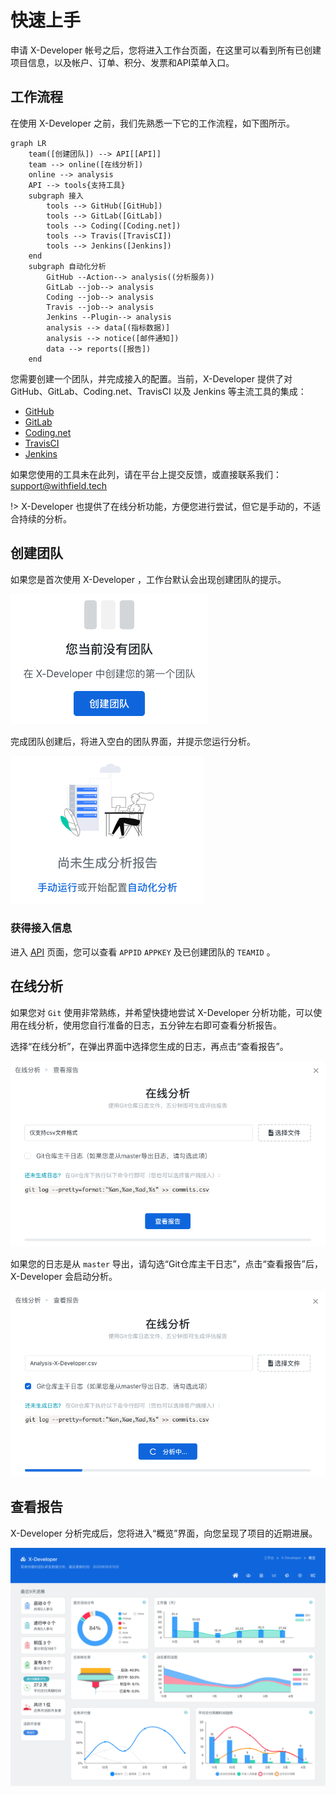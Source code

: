 # 快速上手

申请 X-Developer 帐号之后，您将进入工作台页面，在这里可以看到所有已创建项目信息，以及帐户、订单、积分、发票和API菜单入口。

## 工作流程

在使用 X-Developer 之前，我们先熟悉一下它的工作流程，如下图所示。

```mermaid
graph LR
    team([创建团队]) --> API[[API]]
    team --> online([在线分析])
    online --> analysis
    API --> tools{支持工具}
    subgraph 接入
        tools --> GitHub([GitHub])
        tools --> GitLab([GitLab])
        tools --> Coding([Coding.net])
        tools --> Travis([TravisCI])
        tools --> Jenkins([Jenkins])
    end
    subgraph 自动化分析
        GitHub --Action--> analysis((分析服务))
        GitLab --job--> analysis
        Coding --job--> analysis
        Travis --job--> analysis
        Jenkins --Plugin--> analysis
        analysis --> data[(指标数据)]
        analysis --> notice([邮件通知])
        data --> reports([报告])
    end
```

您需要创建一个团队，并完成接入的配置。当前，X-Developer 提供了对 GitHub、GitLab、Coding.net、TravisCI 以及 Jenkins 等主流工具的集成：

- [GitHub](intergration/github.md)
- [GitLab](intergration/gitlab.md)
- [Coding.net](intergration/coding.md)
- [TravisCI](intergration/travis.md)
- [Jenkins](intergration/jenkins.md)

如果您使用的工具未在此列，请在平台上提交反馈，或直接联系我们：[support@withfield.tech](mailto:support@withfield.tech)

!> X-Developer 也提供了在线分析功能，方便您进行尝试，但它是手动的，不适合持续的分析。

## 创建团队

如果您是首次使用 X-Developer ，工作台默认会出现创建团队的提示。

![](_media/create-team.png)

完成团队创建后，将进入空白的团队界面，并提示您运行分析。

![](_media/wait-analysis.png)

### 获得接入信息

进入 [API](https://x-developer.cn/accounts/api) 页面，您可以查看 `APPID` `APPKEY` 及已创建团队的 `TEAMID` 。

## 在线分析

如果您对 `Git` 使用非常熟练，并希望快捷地尝试 X-Developer 分析功能，可以使用在线分析，使用您自行准备的日志，五分钟左右即可查看分析报告。

选择“在线分析”，在弹出界面中选择您生成的日志，再点击“查看报告”。

![](_media/online-analysis.png)

如果您的日志是从 `master` 导出，请勾选“Git仓库主干日志”，点击“查看报告”后，X-Developer 会启动分析。

![](_media/online-analysising.png)

## 查看报告

X-Developer 分析完成后，您将进入“概览”界面，向您呈现了项目的近期进展。

![](_media/reports-progress.png)